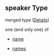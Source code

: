 ## speaker Type

merged type ([Details](post-defs-nameornames.md))

one (and only one) of

* [name](post-defs-nameornames-oneof-name.md "check type definition")

* [names](post-defs-nameornames-oneof-names.md "check type definition")
